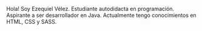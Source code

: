 Hola! Soy Ezequiel Vélez.
Estudiante autodidacta en programación.
Aspirante a ser desarrollador en Java.
Actualmente tengo conocimientos en HTML, CSS y SASS.
